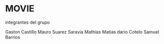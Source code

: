 # MOVIE

integrantes del grupo

Gaston Castillo
Mauro Suarez
Saravia Mathias
Matias dario Cotelo
Samuel Barrios